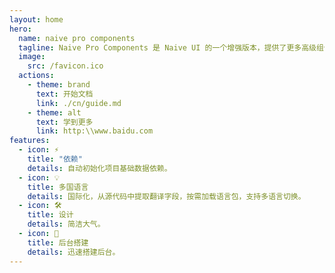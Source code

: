 ```yaml
---
layout: home
hero:
  name: naive pro components
  tagline: Naive Pro Components 是 Naive UI 的一个增强版本，提供了更多高级组件和功能，适用于更复杂的应用场景。
  image:
    src: /favicon.ico
  actions:
    - theme: brand
      text: 开始文档
      link: ./cn/guide.md
    - theme: alt
      text: 学到更多
      link: http:\\www.baidu.com
features:
  - icon: ⚡️
    title: "依赖"
    details: 自动初始化项目基础数据依赖。
  - icon: 💡
    title: 多国语言
    details: 国际化，从源代码中提取翻译字段，按需加载语言包，支持多语言切换。
  - icon: 🛠️
    title: 设计
    details: 简洁大气。
  - icon: 🔑
    title: 后台搭建
    details: 迅速搭建后台。
---
```

